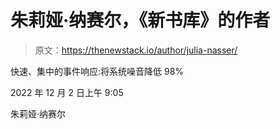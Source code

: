 # 朱莉娅·纳赛尔，《新书库》的作者

> 原文：<https://thenewstack.io/author/julia-nasser/>

快速、集中的事件响应:将系统噪音降低 98%

2022 年 12 月 2 日上午 9:05

朱莉娅·纳赛尔